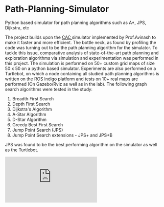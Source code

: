 # Path-Planning-Simulator
Python based simulator for path planning algorithms such as A*, JPS, Dijkstra, etc

<p>The project builds upon the <a href="http://ieeexplore.ieee.org/document/7379179/"> CAC </a> simulator implemented by Prof.Avinash to make it faster and more efficient. The bottle neck, as found by profiling the code was turning out to be the path planning algorithm for the simulator. To tackle this issue, comparative analysis of state-of-the-art path planning and exploration algorithms via simulation and experimentation was performed in this project. The simulation is performed on 50+ custom grid maps of size 50 x 50 on a python based simulator. Experiments are also performed on a Turtlebot, on which a node containing all studied path planning algorithms is written on the ROS Indigo platform and tests on 10+ real maps are performed (On Gazebo/Rviz as well as in the lab). The following graph search algorithms were tested in the study:</p>

<ol>
<li>Breadth First Search</li>
<li> Depth First Search</li>
<li>Dijkstra's Algorithm</li>
<li>A-Star Algorithm</li>
<li>D-Star Algorithm</li>
<li>Greedy Best First Search</li>
<li>Jump Point Search (JPS)</li>
<li>Jump Point Search extensions - JPS+ and JPS+B</li>
</ol>

<p>JPS was found to be the best performing algorithm on the simulator as well as the Turtlebot.</p>
<iframe src="https://github.com/sahibdhanjal/Path-Planning-Simulator/blob/master/JavaScript%20Simulator/Path%20Planners.html" name="targetframe" allowTransparency="true" scrolling="no" frameborder="0" ></iframe>
